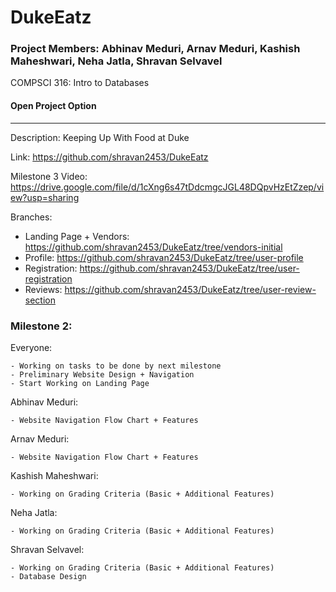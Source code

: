 # DukeEatz
    

### Project Members: Abhinav Meduri, Arnav Meduri, Kashish Maheshwari, Neha Jatla, Shravan Selvavel

COMPSCI 316: Intro to Databases
#### Open Project Option

_________________________________________    
Description: Keeping Up With Food at Duke

Link: https://github.com/shravan2453/DukeEatz

Milestone 3 Video: https://drive.google.com/file/d/1cXng6s47tDdcmgcJGL48DQpvHzEtZzep/view?usp=sharing

Branches:

- Landing Page + Vendors: https://github.com/shravan2453/DukeEatz/tree/vendors-initial
- Profile: https://github.com/shravan2453/DukeEatz/tree/user-profile
- Registration: https://github.com/shravan2453/DukeEatz/tree/user-registration
- Reviews: https://github.com/shravan2453/DukeEatz/tree/user-review-section

### Milestone 2:

Everyone: 

    - Working on tasks to be done by next milestone
    - Preliminary Website Design + Navigation
    - Start Working on Landing Page
    
Abhinav Meduri: 

    - Website Navigation Flow Chart + Features

Arnav Meduri:

    - Website Navigation Flow Chart + Features

Kashish Maheshwari: 

    - Working on Grading Criteria (Basic + Additional Features)

Neha Jatla:

    - Working on Grading Criteria (Basic + Additional Features)

Shravan Selvavel: 

    - Working on Grading Criteria (Basic + Additional Features)
    - Database Design
